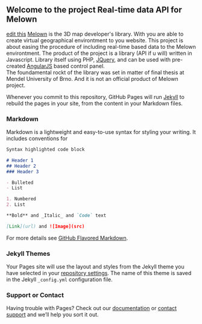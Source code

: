 ## Welcome to the project Real-time data API for Melown 

[edit this](https://github.com/tomasjohn/realtime-melown/edit/master/README.md) 
[Melown](https://www.melown.com/index.html) is the 3D map developer's library. With you are able to create virtual geographical environtment to you website. 
This project is about easing the procedure of including real-time based data to the Melown environtment. The product of the project is a library (API if u will) written in Javascript. Library itself using PHP, [JQuery](),  and can be used with pre-created [AngularJS]() based control panel.  
The foundamental rockt of the library was set in matter of final thesis at Mendel University of Brno. And it is not an official product of Melown project.

Whenever you commit to this repository, GitHub Pages will run [Jekyll](https://jekyllrb.com/) to rebuild the pages in your site, from the content in your Markdown files.

### Markdown

Markdown is a lightweight and easy-to-use syntax for styling your writing. It includes conventions for

```markdown
Syntax highlighted code block

# Header 1
## Header 2
### Header 3

- Bulleted
- List

1. Numbered
2. List

**Bold** and _Italic_ and `Code` text

[Link](url) and ![Image](src)
```

For more details see [GitHub Flavored Markdown](https://guides.github.com/features/mastering-markdown/).

### Jekyll Themes

Your Pages site will use the layout and styles from the Jekyll theme you have selected in your [repository settings](https://github.com/tomasjohn/realtime-melown/settings). The name of this theme is saved in the Jekyll `_config.yml` configuration file.

### Support or Contact

Having trouble with Pages? Check out our [documentation](https://help.github.com/categories/github-pages-basics/) or [contact support](https://github.com/contact) and we’ll help you sort it out.
